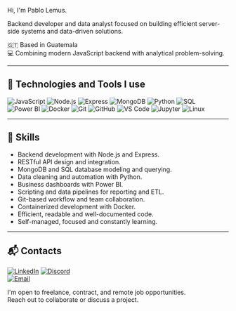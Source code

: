Hi, I'm Pablo Lemus.

Backend developer and data analyst focused on building efficient server-side systems and data-driven solutions.

🇬🇹 Based in Guatemala  
💻 Combining modern JavaScript backend with analytical problem-solving.

---

## 🚀 Technologies and Tools I use

![JavaScript](https://img.shields.io/badge/-JavaScript-F7DF1E?style=flat&logo=javascript&logoColor=black)
![Node.js](https://img.shields.io/badge/-Node.js-339933?style=flat&logo=node.js&logoColor=white)
![Express](https://img.shields.io/badge/-Express-000000?style=flat&logo=express&logoColor=white)
![MongoDB](https://img.shields.io/badge/-MongoDB-47A248?style=flat&logo=mongodb&logoColor=white)
![Python](https://img.shields.io/badge/-Python-3776AB?style=flat&logo=python&logoColor=white)
![SQL](https://img.shields.io/badge/-SQL-4479A1?style=flat&logo=postgresql&logoColor=white)
![Power BI](https://img.shields.io/badge/-Power%20BI-F2C811?style=flat&logo=powerbi&logoColor=black)
![Docker](https://img.shields.io/badge/-Docker-2496ED?style=flat&logo=docker&logoColor=white)
![Git](https://img.shields.io/badge/-Git-F05032?style=flat&logo=git&logoColor=white)
![GitHub](https://img.shields.io/badge/-GitHub-181717?style=flat&logo=github&logoColor=white)
![VS Code](https://img.shields.io/badge/-VS%20Code-007ACC?style=flat&logo=visual-studio-code&logoColor=white)
![Jupyter](https://img.shields.io/badge/-Jupyter-F37626?style=flat&logo=jupyter&logoColor=white)
![Linux](https://img.shields.io/badge/-Linux-FCC624?style=flat&logo=linux&logoColor=black)

---

## 🧠 Skills

- Backend development with Node.js and Express.  
- RESTful API design and integration.  
- MongoDB and SQL database modeling and querying.  
- Data cleaning and automation with Python.  
- Business dashboards with Power BI.  
- Scripting and data pipelines for reporting and ETL.  
- Git-based workflow and team collaboration.  
- Containerized development with Docker.  
- Efficient, readable and well-documented code.  
- Self-managed, focused and constantly learning.

---


## 📬 Contacts

[![LinkedIn](https://img.shields.io/badge/LinkedIn-pablemus-0A66C2?style=flat&logo=linkedin&logoColor=white)](https://www.linkedin.com/in/pablemus) 
[![Discord](https://img.shields.io/badge/Discord-616unholy-5865F2?style=flat&logo=discord&logoColor=white)](https://discord.gg/616unholy)  
[![Email](https://img.shields.io/badge/Email-pablemus@proton.me-D14836?style=flat&logo=gmail&logoColor=white)](mailto:pablemus@proton.me)


I'm open to freelance, contract, and remote job opportunities.  
Reach out to collaborate or discuss a project.

